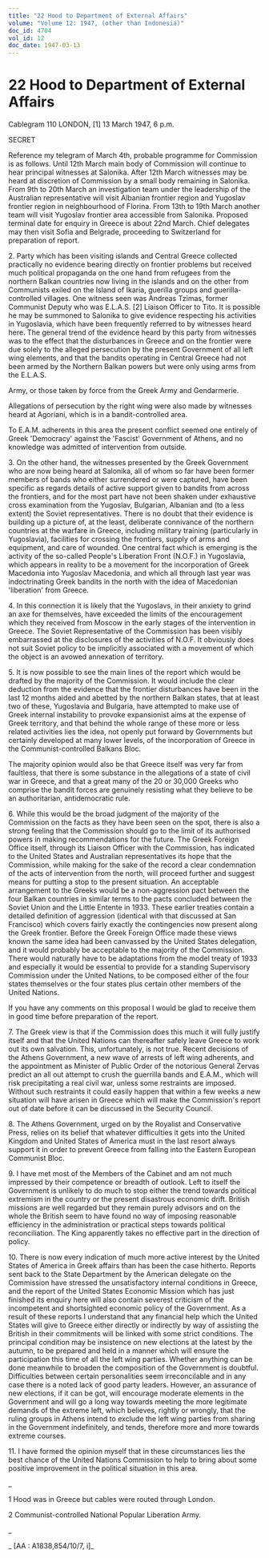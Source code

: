 ```yaml
---
title: "22 Hood to Department of External Affairs"
volume: "Volume 12: 1947, (other than Indonesia)"
doc_id: 4704
vol_id: 12
doc_date: 1947-03-13
---
```


# 22 Hood to Department of External Affairs

Cablegram 110 LONDON, [1] 13 March 1947, 6 p.m.

SECRET

Reference my telegram of March 4th, probable programme for Commission is as follows. Until 12th March main body of Commission will continue to hear principal witnesses at Salonika. After 12th March witnesses may be heard at discretion of Commission by a small body remaining in Salonika. From 9th to 20th March an investigation team under the leadership of the Australian representative will visit Albanian frontier region and Yugoslav frontier region in neighbourhood of Florina. From 13th to 19th March another team will visit Yugoslav frontier area accessible from Salonika. Proposed terminal date for enquiry in Greece is about 22nd March. Chief delegates may then visit Sofia and Belgrade, proceeding to Switzerland for preparation of report.

2\. Party which has been visiting islands and Central Greece collected practically no evidence bearing directly on frontier problems but received much political propaganda on the one hand from refugees from the northern Balkan countries now living in the islands and on the other from Communists exiled on the Island of Ikaria, guerilla groups and guerilla-controlled villages. One witness seen was Andreas Tzimas, former Communist Deputy who was E.L.A.S. [2] Liaison Officer to Tito. It is possible he may be summoned to Salonika to give evidence respecting his activities in Yugoslavia, which have been frequently referred to by witnesses heard here. The general trend of the evidence heard by this party from witnesses was to the effect that the disturbances in Greece and on the frontier were due solely to the alleged persecution by the present Government of all left wing elements, and that the bandits operating in Central Greece had not been armed by the Northern Balkan powers but were only using arms from the E.L.A.S.

Army, or those taken by force from the Greek Army and Gendarmerie.

Allegations of persecution by the right wing were also made by witnesses heard at Agoriani, which is in a bandit-controlled area.

To E.A.M. adherents in this area the present conflict seemed one entirely of Greek 'Democracy' against the 'Fascist' Government of Athens, and no knowledge was admitted of intervention from outside.

3\. On the other hand, the witnesses presented by the Greek Government who are now being heard at Salonika, all of whom so far have been former members of bands who either surrendered or were captured, have been specific as regards details of active support given to bandits from across the frontiers, and for the most part have not been shaken under exhaustive cross examination from the Yugoslav, Bulgarian, Albanian and (to a less extent) the Soviet representatives. There is no doubt that their evidence is building up a picture of, at the least, deliberate connivance of the northern countries at the warfare in Greece, including military training (particularly in Yugoslavia), facilities for crossing the frontiers, supply of arms and equipment, and care of wounded. One central fact which is emerging is the activity of the so-called People's Liberation Front (N.O.F.) in Yugoslavia, which appears in reality to be a movement for the incorporation of Greek Macedonia into Yugoslav Macedonia, and which all through last year was indoctrinating Greek bandits in the north with the idea of Macedonian 'liberation' from Greece.

4\. In this connection it is likely that the Yugoslavs, in their anxiety to grind an axe for themselves, have exceeded the limits of the encouragement which they received from Moscow in the early stages of the intervention in Greece. The Soviet Representative of the Commission has been visibly embarrassed at the disclosures of the activities of N.O.F. It obviously does not suit Soviet policy to be implicitly associated with a movement of which the object is an avowed annexation of territory.

5\. It is now possible to see the main lines of the report which would be drafted by the majority of the Commission. It would include the clear deduction from the evidence that the frontier disturbances have been in the last 12 months aided and abetted by the northern Balkan states, that at least two of these, Yugoslavia and Bulgaria, have attempted to make use of Greek internal instability to provoke expansionist aims at the expense of Greek territory, and that behind the whole range of these more or less related activities lies the idea, not openly put forward by Governments but certainly developed at many lower levels, of the incorporation of Greece in the Communist-controlled Balkans Bloc.

The majority opinion would also be that Greece itself was very far from faultless, that there is some substance in the allegations of a state of civil war in Greece, and that a great many of the 20 or 30,000 Greeks who comprise the bandit forces are genuinely resisting what they believe to be an authoritarian, antidemocratic rule.

6\. While this would be the broad judgment of the majority of the Commission on the facts as they have been seen on the spot, there is also a strong feeling that the Commission should go to the limit of its authorised powers in making recommendations for the future. The Greek Foreign Office itself, through its Liaison Officer with the Commission, has indicated to the United States and Australian representatives its hope that the Commission, while making for the sake of the record a clear condemnation of the acts of intervention from the north, will proceed further and suggest means for putting a stop to the present situation. An acceptable arrangement to the Greeks would be a non-aggression pact between the four Balkan countries in similar terms to the pacts concluded between the Soviet Union and the Little Entente in 1933. These earlier treaties contain a detailed definition of aggression (identical with that discussed at San Francisco) which covers fairly exactly the contingencies now present along the Greek frontier. Before the Greek Foreign Office made these views known the same idea had been canvassed by the United States delegation, and it would probably be acceptable to the majority of the Commission. There would naturally have to be adaptations from the model treaty of 1933 and especially it would be essential to provide for a standing Supervisory Commission under the United Nations, to be composed either of the four states themselves or the four states plus certain other members of the United Nations.

If you have any comments on this proposal I would be glad to receive them in good time before preparation of the report.

7\. The Greek view is that if the Commission does this much it will fully justify itself and that the United Nations can thereafter safely leave Greece to work out its own salvation. This, unfortunately, is not true. Recent decisions of the Athens Government, a new wave of arrests of left wing adherents, and the appointment as Minister of Public Order of the notorious General Zervas predict an all out attempt to crush the guerrilla bands and E.A.M., which will risk precipitating a real civil war, unless some restraints are imposed. Without such restraints it could easily happen that within a few weeks a new situation will have arisen in Greece which will make the Commission's report out of date before it can be discussed in the Security Council.

8\. The Athens Government, urged on by the Royalist and Conservative Press, relies on its belief that whatever difficulties it gets into the United Kingdom and United States of America must in the last resort always support it in order to prevent Greece from falling into the Eastern European Communist Bloc.

9\. I have met most of the Members of the Cabinet and am not much impressed by their competence or breadth of outlook. Left to itself the Government is unlikely to do much to stop either the trend towards political extremism in the country or the present disastrous economic drift. British missions are well regarded but they remain purely advisors and on the whole the British seem to have found no way of imposing reasonable efficiency in the administration or practical steps towards political reconciliation. The King apparently takes no effective part in the direction of policy.

10\. There is now every indication of much more active interest by the United States of America in Greek affairs than has been the case hitherto. Reports sent back to the State Department by the American delegate on the Commission have stressed the unsatisfactory internal conditions in Greece, and the report of the United States Economic Mission which has just finished its enquiry here will also contain severest criticism of the incompetent and shortsighted economic policy of the Government. As a result of these reports I understand that any financial help which the United States will give to Greece either directly or indirectly by way of assisting the British in their commitments will be linked with some strict conditions. The principal condition may be insistence on new elections at the latest by the autumn, to be prepared and held in a manner which will ensure the participation this time of all the left wing parties. Whether anything can be done meanwhile to broaden the composition of the Government is doubtful. Difficulties between certain personalities seem irreconcilable and in any case there is a noted lack of good party leaders. However, an assurance of new elections, if it can be got, will encourage moderate elements in the Government and will go a long way towards meeting the more legitimate demands of the extreme left, which believes, rightly or wrongly, that the ruling groups in Athens intend to exclude the left wing parties from sharing in the Government indefinitely, and tends, therefore more and more towards extreme courses.

11\. I have formed the opinion myself that in these circumstances lies the best chance of the United Nations Commission to help to bring about some positive improvement in the political situation in this area.

_

1 Hood was in Greece but cables were routed through London.

2 Communist-controlled National Popular Liberation Army.

_

_ [AA : A1838,854/10/7, i]_
